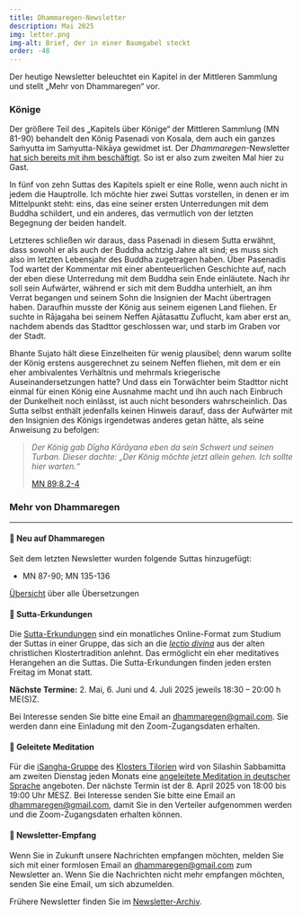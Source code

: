 ```yaml
---
title: Dhammaregen-Newsletter
description: Mai 2025
img: letter.png
img-alt: Brief, der in einer Baumgabel steckt
order: -48
---
```


Der heutige Newsletter beleuchtet ein Kapitel in der Mittleren Sammlung und stellt „Mehr von Dhammaregen“ vor.

### Könige

Der größere Teil des „Kapitels über Könige“ der Mittleren Sammlung (MN 81-90) behandelt den König Pasenadi von Kosala, dem auch ein ganzes Saṁyutta im Saṁyutta-Nikāya gewidmet ist. Der *Dhammaregen*-Newsletter [hat sich bereits mit ihm beschäftigt](#/wiki/news/2022-04). So ist er also zum zweiten Mal hier zu Gast.

In fünf von zehn Suttas des Kapitels spielt er eine Rolle, wenn auch nicht in jedem die Hauptrolle. Ich möchte hier zwei Suttas vorstellen, in denen er im Mittelpunkt steht: eins, das eine seiner ersten Unterredungen mit dem Buddha schildert, und ein anderes, das vermutlich von der letzten Begegnung der beiden handelt.

Letzteres schließen wir daraus, dass Pasenadi in diesem Sutta erwähnt, dass sowohl er als auch der Buddha achtzig Jahre alt sind; es muss sich also im letzten Lebensjahr des Buddha zugetragen haben. Über Pasenadis Tod wartet der Kommentar mit einer abenteuerlichen Geschichte auf, nach der eben diese Unterredung mit dem Buddha sein Ende einläutete. Nach ihr soll sein Aufwärter, während er sich mit dem Buddha unterhielt, an ihm Verrat begangen und seinem Sohn die Insignien der Macht übertragen haben. Daraufhin musste der König aus seinem eigenen Land fliehen. Er suchte in Rājagaha bei seinem Neffen Ajātasattu Zuflucht, kam aber erst an, nachdem abends das Stadttor geschlossen war, und starb im Graben vor der Stadt.

Bhante Sujato hält diese Einzelheiten für wenig plausibel; denn warum sollte der König erstens ausgerechnet zu seinem Neffen fliehen, mit dem er ein eher ambivalentes Verhältnis und mehrmals kriegerische Auseinandersetzungen hatte? Und dass ein Torwächter beim Stadttor nicht einmal für einen König eine Ausnahme macht und ihn auch nach Einbruch der Dunkelheit noch einlässt, ist auch nicht besonders wahrscheinlich. Das Sutta selbst enthält jedenfalls keinen Hinweis darauf, dass der Aufwärter mit den Insignien des Königs irgendetwas anderes getan hätte, als seine Anweisung zu befolgen:

>*Der König gab Dīgha Kārāyana eben da sein Schwert und seinen Turban. Dieser dachte: „Der König möchte jetzt allein gehen. Ich sollte hier warten.“*
>
>[MN 89:8.2-4](#/sutta/mn89/de/sabbamitta:8.2)

### Mehr von Dhammaregen

---

#### 🔸 Neu auf Dhammaregen

Seit dem letzten Newsletter wurden folgende Suttas hinzugefügt:
- MN 87-90; MN 135-136

[Übersicht](#/wiki/uebersetzung/uebersicht) über alle Übersetzungen

#### 🔸 Sutta-Erkundungen 

Die [Sutta-Erkundungen](#/wiki/erkundung) sind ein monatliches Online-Format zum Studium der Suttas in einer Gruppe, das sich an die [*lectio divina*](https://de.wikipedia.org/wiki/Lectio_divina) aus der alten christlichen Klostertradition anlehnt. Das ermöglicht ein eher meditatives Herangehen an die Suttas. Die Sutta-Erkundungen finden jeden ersten Freitag im Monat statt. 

**Nächste Termine:** 2. Mai, 6. Juni und 4. Juli 2025 jeweils 18:30 – 20:00 h ME(S)Z.

Bei Interesse senden Sie bitte eine Email an [dhammaregen@gmail.com](mailto:dhammaregen@gmail.com). Sie werden dann eine Einladung mit den Zoom-Zugangsdaten erhalten.

#### 🔸 Geleitete Meditation 

Für die [iSangha-Gruppe](https://www.samita.be/de/isangha/) des [Klosters Tilorien](https://www.samita.be/de/tilorien-monastery/) wird von Silashin Sabbamitta am zweiten Dienstag jeden Monats eine [angeleitete Meditation in deutscher Sprache](#/wiki/meditation) angeboten. Der nächste Termin ist der 8. April 2025 von 18:00 bis 19:00 Uhr MESZ. Bei Interesse senden Sie bitte eine Email an [dhammaregen@gmail.com](mailto:dhammaregen@gmail.com), damit Sie in den Verteiler aufgenommen werden und die Zoom-Zugangsdaten erhalten können.

#### 🔸 Newsletter-Empfang

Wenn Sie in Zukunft unsere Nachrichten empfangen möchten, melden Sie sich mit einer formlosen Email an [dhammaregen@gmail.com](mailto:dhammaregen@gmail.com) zum Newsletter an. Wenn Sie die Nachrichten nicht mehr empfangen möchten, senden Sie eine Email, um sich abzumelden. 

Frühere Newsletter finden Sie im [Newsletter-Archiv](#/wiki/news/inhalt).
